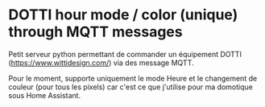 # DOTTI hour mode / color (unique) through MQTT messages

Petit serveur python permettant de commander un équipement DOTTI (https://www.wittidesign.com/) via des message MQTT.

Pour le moment, supporte uniquement le mode Heure et le changement de couleur (pour tous les pixels) car c'est ce que j'utilise pour ma domotique sous Home Assistant.
